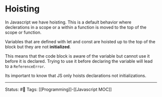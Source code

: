 # Hoisting

In Javascript we have hoisting. This is a default behavior where declerations in a scope or a within a function is moved to the top of the scope or function. 

Variables that are defined with let and const are hoisted up to the top of the block but they are not **initialized**.

This means that the code block is aware of the variable but cannot use it before it is declared. Trying to use it before declaring the variable will lead to a `ReferenceError`.

Its important to know that JS only hoists declarations not initializations. 



---
Status: #🌱 
Tags: [[Programming]]-[[Javascript MOC]]